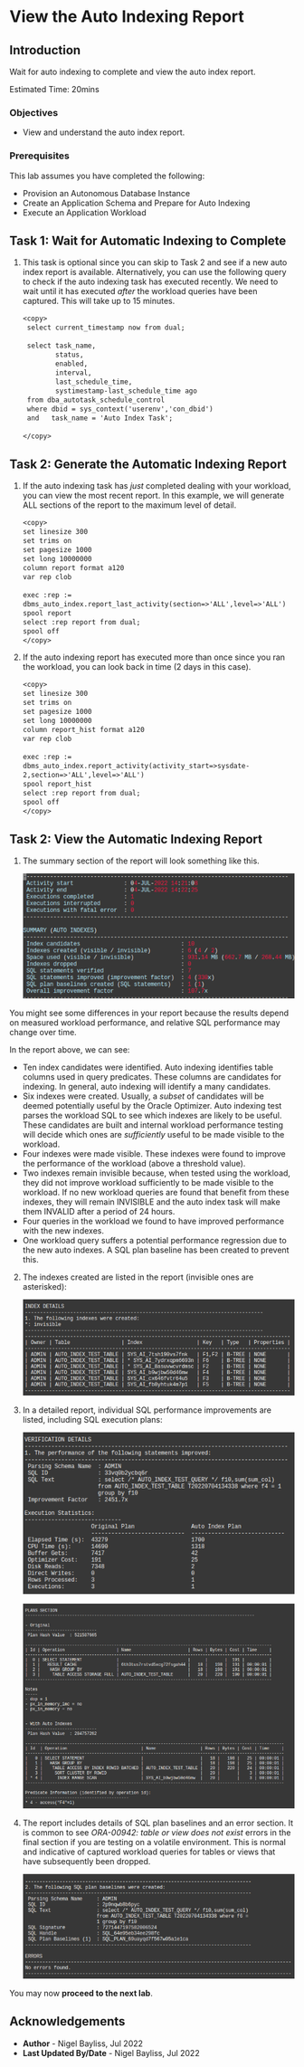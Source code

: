 # View the Auto Indexing Report

## Introduction

Wait for auto indexing to complete and view the auto index report.

Estimated Time: 20mins

### Objectives
- View and understand the auto index report.

### Prerequisites
This lab assumes you have completed the following:

- Provision an Autonomous Database Instance
- Create an Application Schema and Prepare for Auto Indexing
- Execute an Application Workload

## Task 1: Wait for Automatic Indexing to Complete

1. This task is optional since you can skip to Task 2 and see if a new auto index report is available. Alternatively, you can use the following query to check if the auto indexing task has executed recently. We need to wait until it has executed _after_ the workload queries have been captured. This will take up to 15 minutes.

    ````
    <copy>
     select current_timestamp now from dual;
     
     select task_name,
            status,
            enabled,
            interval,
            last_schedule_time, 
            systimestamp-last_schedule_time ago 
     from dba_autotask_schedule_control 
     where dbid = sys_context('userenv','con_dbid') 
     and   task_name = 'Auto Index Task';
      
    </copy>
    ````
    
## Task 2: Generate the Automatic Indexing Report   

1. If the auto indexing task has _just_ completed dealing with your workload, you can view the most recent report. In this example, we will generate ALL sections of the report to the maximum level of detail.

    ````
    <copy>
    set linesize 300
    set trims on
    set pagesize 1000
    set long 10000000
    column report format a120
    var rep clob

    exec :rep := dbms_auto_index.report_last_activity(section=>'ALL',level=>'ALL') 
    spool report
    select :rep report from dual;
    spool off
    </copy>
    ````
 2. If the auto indexing report has executed more than once since you ran the workload, you can look back in time (2 days in this case).

    ````
    <copy>
    set linesize 300
    set trims on
    set pagesize 1000
    set long 10000000
    column report_hist format a120
    var rep clob

    exec :rep := dbms_auto_index.report_activity(activity_start=>sysdate-2,section=>'ALL',level=>'ALL') 
    spool report_hist
    select :rep report from dual;
    spool off
    </copy>
    ````

## Task 2: View the Automatic Indexing Report   

1. The summary section of the report will look something like this.

    ![Report summary](./images/summary.png)

You might see some differences in your report because the results depend on measured workload performance, and relative SQL performance may change over time.

In the report above, we can see:

- Ten index candidates were identified. Auto indexing identifies table columns used in query predicates. These columns are candidates for indexing. In general, auto indexing will identify a many candidates.
- Six indexes were created. Usually, a _subset_ of candidates will be deemed potentially useful by the Oracle Optimizer. Auto indexing test parses the workload SQL to see which indexes are likely to be useful. These candidates are built and internal workload performance testing will decide which ones are _sufficiently_ useful to be made visible to the workload.
- Four indexes were made visible. These indexes were found to improve the performance of the workload (above a threshold value).
- Two indexes remain invisible because, when tested using the workload, they did not improve workload sufficiently to be made visible to the workload. If no new workload queries are found that benefit from these indexes, they will remain INVISIBLE and the auto index task will make them INVALID after a period of 24 hours.
- Four queries in the workload we found to have improved performance with the new indexes.
- One workload query suffers a potential performance regression due to the new auto indexes. A SQL plan baseline has been created to prevent this.

2. The indexes created are listed in the report (invisible ones are asterisked):

    ![Created indexes](./images/index-list.png)

3. In a detailed report, individual SQL performance improvements are listed, including SQL execution plans:

    ![Performance differences](./images/verification-details1.png)

    ![Plan differences](./images/verification-details2.png)


3. The report includes details of SQL plan baselines and an error section. It is common to see _ORA-00942: table or view does not exist_ errors in the final section if you are testing on a volatile environment. This is normal and indicative of captured workload queries for tables or views that have subsequently been dropped.

    ![Plan differences](./images/plan-baseline.png)

You may now **proceed to the next lab**.

## Acknowledgements
* **Author** - Nigel Bayliss, Jul 2022
* **Last Updated By/Date** - Nigel Bayliss, Jul 2022
